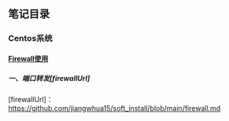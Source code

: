 ## 笔记目录

### Centos系统

####  [Firewall使用](https://github.com/jiangwhua15/soft_install/blob/main/firewall.md)
##### 一、端口转发[firewallUrl]




[firewallUrl]：https://github.com/jiangwhua15/soft_install/blob/main/firewall.md
